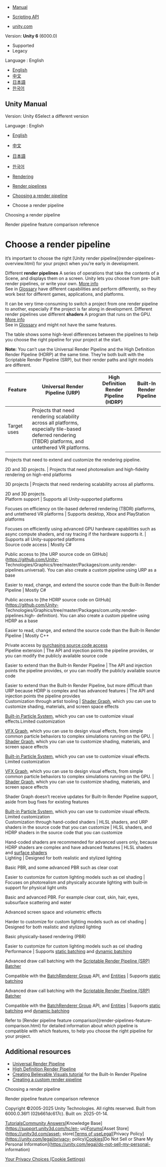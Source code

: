 [](https://docs.unity3d.com)

  * [Manual](../Manual/index.html)
  * [Scripting API](../ScriptReference/index.html)

  * [unity.com](https://unity.com/)

Version: **Unity 6** (6000.0)

  * Supported
  * Legacy

Language : English

  * [English](/Manual/choose-a-render-pipeline.html)
  * [中文](/cn/current/Manual/choose-a-render-pipeline.html)
  * [日本語](/ja/current/Manual/choose-a-render-pipeline.html)
  * [한국어](/kr/current/Manual/choose-a-render-pipeline.html)

[](https://docs.unity3d.com)

## Unity Manual

Version: Unity 6Select a different version

Language : English

  * [English](/Manual/choose-a-render-pipeline.html)
  * [中文](/cn/current/Manual/choose-a-render-pipeline.html)
  * [日本語](/ja/current/Manual/choose-a-render-pipeline.html)
  * [한국어](/kr/current/Manual/choose-a-render-pipeline.html)

  * [Rendering](rendering-and-post-processing.html)
  * [Render pipelines](render-pipelines.html)
  * [Choosing a render pipeline](choose-a-render-pipeline-landing.html)
  * Choose a render pipeline

[](choose-a-render-pipeline-landing.html)

Choosing a render pipeline

[](render-pipelines-feature-comparison.html)

Render pipeline feature comparison reference

# Choose a render pipeline

It’s important to choose the right [Unity render pipeline](render-pipelines-
overview.html) for your project when you’re early in development.

Different **render pipelines** A series of operations that take the contents
of a Scene, and displays them on a screen. Unity lets you choose from pre-
built render pipelines, or write your own. [More info](render-pipelines.html)  
See in [Glossary](Glossary.html#Renderpipeline) have different capabilities
and perform differently, so they work best for different games, applications,
and platforms.

It can be very time-consuming to switch a project from one render pipeline to
another, especially if the project is far along in development. Different
render pipelines use different **shaders** A program that runs on the GPU.
[More info](Shaders.html)  
See in [Glossary](Glossary.html#Shader) and might not have the same features.

The table shows some high-level differences between the pipelines to help you
choose the right pipeline for your project at the start.

**Note:** You can’t use the Universal Render Pipeline and the High Definition
Render Pipeline (HDRP) at the same time. They’re both built with the
Scriptable Render Pipeline (SRP), but their render paths and light models are
different.

**Feature** | **Universal Render Pipeline (URP)** | **High Definition Render Pipeline (HDRP)** | **Built-In Render Pipeline**  
---|---|---|---  
Target uses | Projects that need rendering scalability across all platforms, especially tile-based deferred rendering (TBDR) platforms, and untethered VR platforms.  
  
Projects that need to extend and customize the rendering pipeline.  
  
2D and 3D projects. | Projects that need photorealism and high-fidelity rendering on high-end platforms  
  
3D projects | Projects that need rendering scalability across all platforms.  
  
2D and 3D projects.  
Platform support | Supports all Unity-supported platforms  
  
Focuses on efficiency on tile-based deferred rendering (TBDR) platforms, and untethered VR platforms | Supports desktop, Xbox and PlayStation platforms  
  
Focuses on efficiently using advanced GPU hardware capabilities such as async compute shaders, and ray tracing if the hardware supports it.  | Supports all Unity-supported platforms   
Source code access | Mostly C#  
  
Public access to [the URP source code on GitHub](https://github.com/Unity-
Technologies/Graphics/tree/master/Packages/com.unity.render-
pipelines.universal). You can also create a custom pipeline using URP as a
base  
  
Easier to read, change, and extend the source code than the Built-In Render Pipeline | Mostly C#  
  
Public access to [the HDRP source code on GitHub](https://github.com/Unity-
Technologies/Graphics/tree/master/Packages/com.unity.render-pipelines.high-
definition). You can also create a custom pipeline using HDRP as a base  
  
Easier to read, change, and extend the source code than the Built-In Render Pipeline | Mostly C++  
  
Private access by [purchasing source code
access](https://unity.com/products/source-code)  
Pipeline extension | The API and injection points the pipeline provides, or you can modify the publicly available source code  
  
Easier to extend than the Built-In Render Pipeline | The API and injection points the pipeline provides, or you can modify the publicly available source code  
  
Easier to extend than the Built-In Render Pipeline, but more difficult than URP because HDRP is complex and has advanced features | The API and injection points the pipeline provides   
Customization through artist tooling |  [Shader Graph](https://docs.unity3d.com/Packages/com.unity.shadergraph@17.0/manual/index.html), which you can use to customize shading, materials, and screen space effects   
  
[Built-in Particle System](PartSysUsage.html), which you can use to customize
visual effects.Limited customization  
  
[VFX Graph](https://docs.unity3d.com/Packages/com.unity.visualeffectgraph@17.0/manual/index.html), which you can use to design visual effects, from simple common particle behaviors to complex simulations running on the GPU.  |  [Shader Graph](https://docs.unity3d.com/Packages/com.unity.shadergraph@17.0/manual/index.html), which you can use to customize shading, materials, and screen space effects   
  
[Built-in Particle System](PartSysUsage.html), which you can use to customize
visual effects. Limited customization  
  
[VFX Graph](https://docs.unity3d.com/Packages/com.unity.visualeffectgraph@17.0/manual/index.html), which you can use to design visual effects, from simple common particle behaviors to complex simulations running on the GPU.  |  [Shader Graph](https://docs.unity3d.com/Packages/com.unity.shadergraph@17.0/manual/index.html), which you can use to customize shading, materials, and screen space effects  
  
Shader Graph doesn’t receive updates for Built-In Render Pipeline support,
aside from bug fixes for existing features  
  
[Built-in Particle System](PartSysUsage.html), which you can use to customize
visual effects. Limited customization  
Customization through hand-coded shaders  | HLSL shaders, and URP shaders in the source code that you can customize | HLSL shaders, and HDRP shaders in the source code that you can customize  
  
Hand-coded shaders are recommended for advanced users only, because HDRP shaders are complex and have advanced features | HLSL shaders and [surface shaders](SL-SurfaceShaders.html)  
Lighting | Designed for both realistic and stylized lighting  
  
Basic PBR, and some advanced PBR such as clear coat  
  
Easier to customize for custom lighting models such as cel shading | Focuses on photorealism and physically accurate lighting with built-in support for physical light units  
  
Basic and advanced PBR. For example clear coat, skin, hair, eyes, subsurface
scattering and water  
  
Advanced screen space and volumetric effects  
  
Harder to customize for custom lighting models such as cel shading | Designed for both realistic and stylized lighting  
  
Basic physically-based rendering (PBR)  
  
Easier to customize for custom lighting models such as cel shading  
Performance | Supports [static batching](static-batching.html) and [dynamic batching](dynamic-batching.html)   
  
Advanced draw call batching with the [Scriptable Render Pipeline (SRP)
Batcher](SRPBatcher.html)  
  
Compatible with the [BatchRenderer Group](batch-renderer-group.html) API, and [Entities](https://docs.unity3d.com/Packages/com.unity.entities@1.0/manual/index.html) | Supports [static batching](static-batching.html)  
  
Advanced draw call batching with the [Scriptable Render Pipeline (SRP)
Batcher](SRPBatcher.html)  
  
Compatible with the [BatchRenderer Group](batch-renderer-group.html) API, and [Entities](https://docs.unity3d.com/Packages/com.unity.entities@1.0/manual/index.html) | Supports [static batching](static-batching.html) and [dynamic batching](dynamic-batching.html)  
  
Refer to [Render pipeline feature comparison](render-pipelines-feature-
comparison.html) for detailed information about which pipeline is compatible
with which features, to help you choose the right pipeline for your project.

## Additional resources

  * [Universal Render Pipeline](universal-render-pipeline.html)
  * [High Definition Render Pipeline](high-definition-render-pipeline.html)
  * [Creating Believable Visuals tutorial](https://unity3d.com/learn/tutorials/s/creating-believable-visuals) for the Built-In Render Pipeline
  * [Creating a custom render pipeline](https://docs.unity3d.com/Packages/com.unity.render-pipelines.core@17.0/manual/srp-custom.html)

[](choose-a-render-pipeline-landing.html)

Choosing a render pipeline

[](render-pipelines-feature-comparison.html)

Render pipeline feature comparison reference

Copyright ©2005-2025 Unity Technologies. All rights reserved. Built from
6000.0.36f1 (02b661dc617c). Built on: 2025-01-14.

[Tutorials](https://learn.unity.com/)[Community
Answers](https://answers.unity3d.com)[Knowledge
Base](https://support.unity3d.com/hc/en-
us)[Forums](https://forum.unity3d.com)[Asset Store](https://unity3d.com/asset-
store)[Terms of
use](https://docs.unity3d.com/Manual/TermsOfUse.html)[Legal](https://unity.com/legal)[Privacy
Policy](https://unity.com/legal/privacy-
policy)[Cookies](https://unity.com/legal/cookie-policy)[Do Not Sell or Share
My Personal Information](https://unity.com/legal/do-not-sell-my-personal-
information)

[Your Privacy Choices (Cookie Settings)](javascript:void\(0\);)

